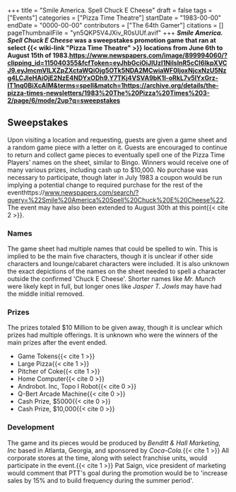 +++
title = "Smile America. Spell Chuck E Cheese"
draft = false
tags = ["Events"]
categories = ["Pizza Time Theatre"]
startDate = "1983-00-00"
endDate = "0000-00-00"
contributors = ["The 64th Gamer"]
citations = []
pageThumbnailFile = "yn5QKP5V4JXiv_R0sUUf.avif"
+++
***Smile America. Spell Chuck E Cheese* was a sweepstakes promotion game that ran at select {{< wiki-link "Pizza Time Theatre" >}} locations from June 6th to August 15th of 1983.https://www.newspapers.com/image/899994060/?clipping_id=115040355&fcfToken=eyJhbGciOiJIUzI1NiIsInR5cCI6IkpXVCJ9.eyJmcmVlLXZpZXctaWQiOjg5OTk5NDA2MCwiaWF0IjoxNjcxNzU5Nzg4LCJleHAiOjE2NzE4NDYxODh9.Y7TKj4VSVA9bK1l-oRkL7v5lYxGrz-IT1nq0BiXcAIM&terms=spell&match=1https://archive.org/details/the-pizza-times-newsletters/1983%20The%20Pizza%20Times%203-2/page/6/mode/2up?q=sweepstakes**

## Sweepstakes

Upon visiting a location and requesting, guests are given a game sheet and a random game piece with a letter on it. Guests are encouraged to continue to return and collect game pieces to eventually spell one of the Pizza Time Players' names on the sheet, similar to Bingo. Winners would receive one of many various prizes, including cash up to $10,000.
No purchase was necessary to participate, though later in July 1983 a coupon would be run implying a potential change to required purchase for the rest of the eventhttps://www.newspapers.com/search/?query=%22Smile%20America%20Spell%20Chuck%20E%20Cheese%22. The event may have also been extended to August 30th at this point{{< cite 2 >}}.

### Names

The game sheet had multiple names that could be spelled to win. This is implied to be the main five characters, though it is unclear if other side characters and lounge/cabaret characters were included.
It is also unknown the exact depictions of the names on the sheet needed to spell a character outside the confirmed 'Chuck E Cheese'. Shorter names like *Mr. Munch* were likely kept in full, but longer ones like *Jasper T. Jowls* may have had the middle initial removed.

### Prizes

The prizes totaled $10 Million to be given away, though it is unclear which prizes had multiple offerings. It is unknown who were the winners of the main prizes after the event ended.

- Game Tokens{{< cite 1 >}}
- Large Pizza{{< cite 1 >}}
- Pitcher of Coke{{< cite 1 >}}
- Home Computer{{< cite 0 >}}
- Androbot. Inc, Topo I Robot{{< cite 0 >}}
- Q-Bert Arcade Machine{{< cite 0 >}}
- Cash Prize, $5000{{< cite 0 >}}
- Cash Prize, $10,000{{< cite 0 >}}

### Development

The game and its pieces would be produced by *Benditt & Hall Marketing, Inc* based in Atlanta, Georgia, and sponsored by *Coca-Cola.*{{< cite 1 >}} All corporate stores at the time, along with select franchise units, would participate in the event.{{< cite 1 >}} Pat Saign, vice president of marketing would comment that PTT's goal during the promotion would be to 'increase sales by 15% and to build frequency during the summer period'.
